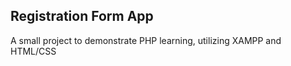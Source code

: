 ## Registration Form App

A small project to demonstrate PHP learning, utilizing XAMPP and HTML/CSS
